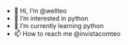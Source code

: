 - 👋 Hi, I’m @wellteo
- 👀 I’m interested in python
- 🌱 I’m currently learning python
- 📫 How to reach me @invistacomteo

<!---
wellteo/wellteo is a ✨ special ✨ repository because its `README.md` (this file) appears on your GitHub profile.
You can click the Preview link to take a look at your changes.
--->
